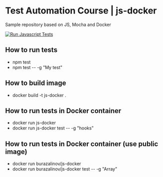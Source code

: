 # Test Automation Course | js-docker
Sample repository based on JS, Mocha and Docker

[![Run Javascript Tests](https://github.com/BurhanH/TestAutomationCourse-js-docker/actions/workflows/run-tests.yml/badge.svg)](https://github.com/BurhanH/TestAutomationCourse-js-docker/actions/workflows/run-tests.yml)

## How to run tests
- npm test
- npm test --  -g "My test"

## How to build image
- docker build -t js-docker .

## How to run tests in Docker container
- docker run js-docker
- docker run js-docker test --  -g "hooks"

## How to run tests in Docker container (use public image)
- docker run burazalinov/js-docker
- docker run burazalinov/js-docker test --  -g "Array"

